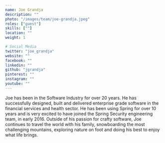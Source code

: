 ```yaml
---
name: Joe Grandja
description: ""
photo: "/images/team/joe-grandja.jpeg"
roles: ["guest"]
skills: [""]
location: ""
weight: 1

# Social Media
twitter: "joe_grandja"
website: ""
facebook: ""
linkedin: ""
github: "jgrandja"
pinterest: ""
instagram: ""
youtube: ""
---
```


Joe has been in the Software Industry for over 20 years. He has successfully designed, built and delivered enterprise grade software in the financial services and health sector. He has been using Spring for over 10 years and is very excited to have joined the Spring Security engineering team, in early 2016. Outside of his passion for crafty software, Joe continues to travel the world with his family, snowboarding the most challenging mountains, exploring nature on foot and doing his best to enjoy what life brings.

<!--more-->